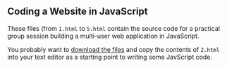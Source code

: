 
## Coding a Website in JavaScript

These files (from `1.html` to `5.html` contain the source code for a practical
group session building a multi-user web application in JavaScript.

You probably want to [download the files][] and copy the contents of `2.html`
into your text editor as a starting point to writing some JavScript code.

[download the files]: https://github.com/thruflo/heat/archive/master.zip
